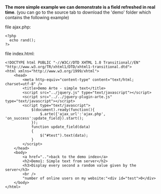 **The more simple example we can demonstrate is a field refreshed in real time**.
(you can go to the source tab to download the 'demo' folder which contains the following example)

file ajax.php:
```
<?php
  echo rand();
?>
```

file index.html:
```
<!DOCTYPE html PUBLIC "-//W3C//DTD XHTML 1.0 Transitional//EN" "http://www.w3.org/TR/xhtml1/DTD/xhtml1-transitional.dtd">
<html xmlns="http://www.w3.org/1999/xhtml">
	<head>
		<meta http-equiv="content-type" content="text/html; charset=utf-8" />
		<title>Demo Arte - simple text</title>
		<script src="../jquery.js" type="text/javascript"></script>
		<script src="../../jquery-plugin-arte.js" type="text/javascript"></script>
		<script type="text/javascript">
			$(document).ready(function(){
				$.arte({'ajax_url':'ajax.php', 'on_success':update_field}).start();
			});
			function update_field(data)
			{
				$("#test").text(data);
			}
		</script>
	</head>
	<body>
		<a href="..">back to the demo index</a>
		<h2>Demo1: Simple text from server</h2>
		<h3>Display every second a random value given by the server</h3>
		<br />
		"number of online users on my website:"<div id="test">0</div>
	</body>
</html>
```